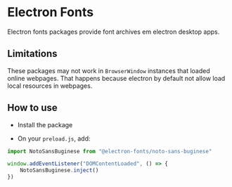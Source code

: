 # Electron Fonts

Electron fonts packages provide font archives em electron desktop apps.

## Limitations

These packages may not work in `BrowserWindow` instances that loaded online webpages. That happens because electron by default not allow load local resources in webpages.

## How to use

* Install the package

* On your `preload.js`, add:

```ts
import NotoSansBuginese from "@electron-fonts/noto-sans-buginese"

window.addEventListener("DOMContentLoaded", () => {
    NotoSansBuginese.inject()
})
```